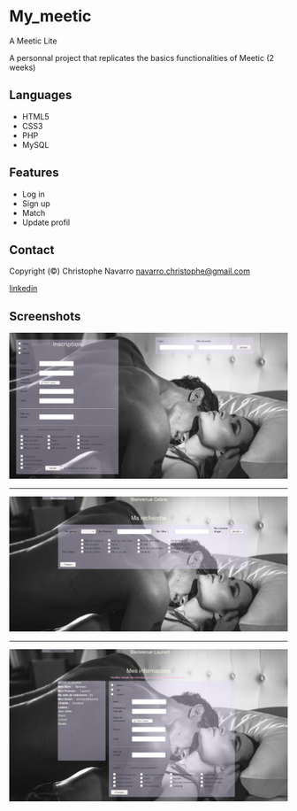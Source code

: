 # My_meetic  
A Meetic Lite 

A personnal project that replicates the basics functionalities of Meetic (2 weeks)

## Languages
* HTML5
* CSS3
* PHP
* MySQL

## Features 
* Log in
* Sign up 
* Match
* Update profil

## Contact  

Copyright (©) Christophe Navarro <navarro.christophe@gmail.com>

[linkedin](https://www.linkedin.com/in/christophe-navarro-b5173a171)  

## Screenshots
  
![alt text](https://github.com/Crinav/My_meetic/blob/master/My_Meetic.png "main page")  
___  

![alt text](https://github.com/Crinav/My_meetic/blob/master/My_Meetic(1).png "search")
___  

![alt text](https://github.com/Crinav/My_meetic/blob/master/My_Meetic(2).png "profil")  